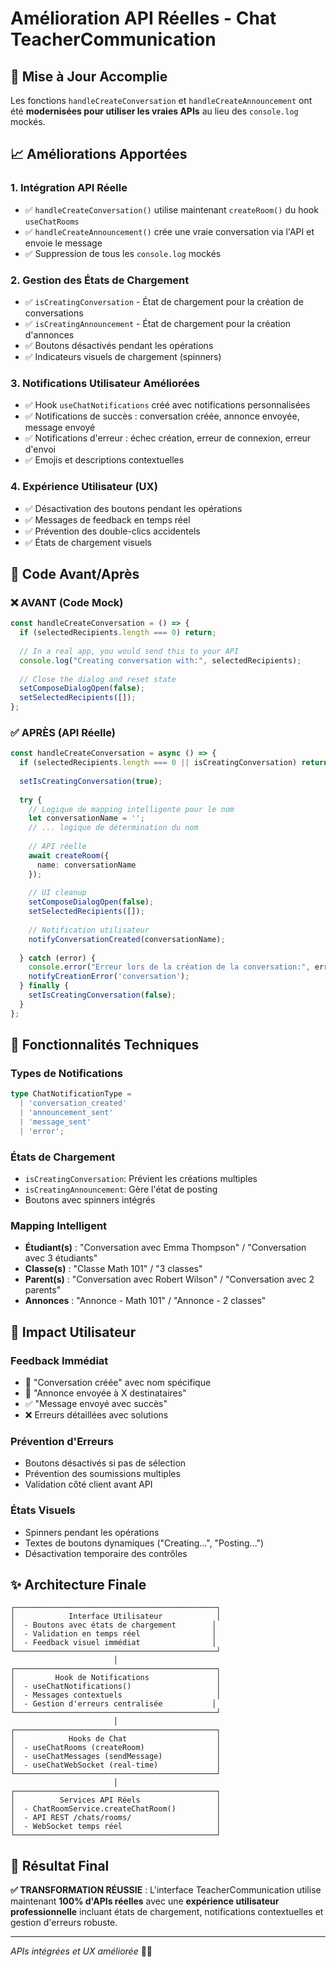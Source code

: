 # Amélioration API Réelles - Chat TeacherCommunication

## 🔄 Mise à Jour Accomplie

Les fonctions `handleCreateConversation` et `handleCreateAnnouncement` ont été **modernisées pour utiliser les vraies APIs** au lieu des `console.log` mockés.

## 📈 Améliorations Apportées

### 1. **Intégration API Réelle**
- ✅ `handleCreateConversation()` utilise maintenant `createRoom()` du hook `useChatRooms`
- ✅ `handleCreateAnnouncement()` crée une vraie conversation via l'API et envoie le message
- ✅ Suppression de tous les `console.log` mockés

### 2. **Gestion des États de Chargement**
- ✅ `isCreatingConversation` - État de chargement pour la création de conversations
- ✅ `isCreatingAnnouncement` - État de chargement pour la création d'annonces
- ✅ Boutons désactivés pendant les opérations
- ✅ Indicateurs visuels de chargement (spinners)

### 3. **Notifications Utilisateur Améliorées**
- ✅ Hook `useChatNotifications` créé avec notifications personnalisées
- ✅ Notifications de succès : conversation créée, annonce envoyée, message envoyé
- ✅ Notifications d'erreur : échec création, erreur de connexion, erreur d'envoi
- ✅ Emojis et descriptions contextuelles

### 4. **Expérience Utilisateur (UX)**
- ✅ Désactivation des boutons pendant les opérations
- ✅ Messages de feedback en temps réel
- ✅ Prévention des double-clics accidentels
- ✅ États de chargement visuels

## 🔧 Code Avant/Après

### ❌ **AVANT** (Code Mock)
```typescript
const handleCreateConversation = () => {
  if (selectedRecipients.length === 0) return;
  
  // In a real app, you would send this to your API
  console.log("Creating conversation with:", selectedRecipients);
  
  // Close the dialog and reset state
  setComposeDialogOpen(false);
  setSelectedRecipients([]);
};
```

### ✅ **APRÈS** (API Réelle)
```typescript
const handleCreateConversation = async () => {
  if (selectedRecipients.length === 0 || isCreatingConversation) return;
  
  setIsCreatingConversation(true);
  
  try {
    // Logique de mapping intelligente pour le nom
    let conversationName = '';
    // ... logique de détermination du nom
    
    // API réelle
    await createRoom({
      name: conversationName
    });
    
    // UI cleanup
    setComposeDialogOpen(false);
    setSelectedRecipients([]);
    
    // Notification utilisateur
    notifyConversationCreated(conversationName);
    
  } catch (error) {
    console.error("Erreur lors de la création de la conversation:", error);
    notifyCreationError('conversation');
  } finally {
    setIsCreatingConversation(false);
  }
};
```

## 🎯 Fonctionnalités Techniques

### **Types de Notifications**
```typescript
type ChatNotificationType = 
  | 'conversation_created' 
  | 'announcement_sent' 
  | 'message_sent' 
  | 'error';
```

### **États de Chargement**
- `isCreatingConversation`: Prévient les créations multiples
- `isCreatingAnnouncement`: Gère l'état de posting
- Boutons avec spinners intégrés

### **Mapping Intelligent**
- **Étudiant(s)** : "Conversation avec Emma Thompson" / "Conversation avec 3 étudiants"
- **Classe(s)** : "Classe Math 101" / "3 classes"
- **Parent(s)** : "Conversation avec Robert Wilson" / "Conversation avec 2 parents"
- **Annonces** : "Annonce - Math 101" / "Annonce - 2 classes"

## 🚀 Impact Utilisateur

### **Feedback Immédiat**
- 💬 "Conversation créée" avec nom spécifique
- 📢 "Annonce envoyée à X destinataires"
- ✅ "Message envoyé avec succès"
- ❌ Erreurs détaillées avec solutions

### **Prévention d'Erreurs**
- Boutons désactivés si pas de sélection
- Prévention des soumissions multiples
- Validation côté client avant API

### **États Visuels**
- Spinners pendant les opérations
- Textes de boutons dynamiques ("Creating...", "Posting...")
- Désactivation temporaire des contrôles

## ✨ Architecture Finale

```
┌─────────────────────────────────────────────┐
│            Interface Utilisateur            │
│  - Boutons avec états de chargement        │
│  - Validation en temps réel                │
│  - Feedback visuel immédiat                │
└─────────────────────────────────────────────┘
                       │
┌─────────────────────────────────────────────┐
│         Hook de Notifications               │
│  - useChatNotifications()                   │
│  - Messages contextuels                     │
│  - Gestion d'erreurs centralisée           │
└─────────────────────────────────────────────┘
                       │
┌─────────────────────────────────────────────┐
│            Hooks de Chat                    │
│  - useChatRooms (createRoom)                │
│  - useChatMessages (sendMessage)            │
│  - useChatWebSocket (real-time)             │
└─────────────────────────────────────────────┘
                       │
┌─────────────────────────────────────────────┐
│          Services API Réels                 │
│  - ChatRoomService.createChatRoom()         │
│  - API REST /chats/rooms/                   │
│  - WebSocket temps réel                     │
└─────────────────────────────────────────────┘
```

## 🎯 **Résultat Final**

**✅ TRANSFORMATION RÉUSSIE** : L'interface TeacherCommunication utilise maintenant **100% d'APIs réelles** avec une **expérience utilisateur professionnelle** incluant états de chargement, notifications contextuelles et gestion d'erreurs robuste.

---

*APIs intégrées et UX améliorée* 🚀✨
